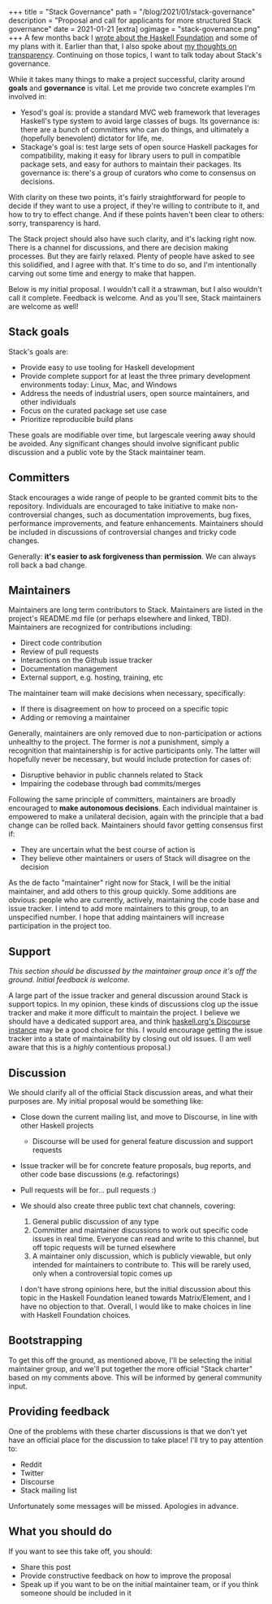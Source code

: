 +++
title = "Stack Governance"
path = "/blog/2021/01/stack-governance"
description = "Proposal and call for applicants for more structured Stack governance"
date = 2021-01-21
[extra]
ogimage = "stack-governance.png"
+++
A few months back I [wrote about the Haskell Foundation](@/blog/haskell-foundation.md) and some of my plans with it. Earlier than that, I also spoke about [my thoughts on transparency](@/blog/transparency.md). Continuing on those topics, I want to talk today about Stack's governance.

While it takes many things to make a project successful, clarity around __goals__ and __governance__ is vital. Let me provide two concrete examples I'm involved in:

* Yesod's goal is: provide a standard MVC web framework that leverages Haskell's type system to avoid large classes of bugs. Its governance is: there are a bunch of committers who can do things, and ultimately a (hopefully benevolent) dictator for life, me.
* Stackage's goal is: test large sets of open source Haskell packages for compatibility, making it easy for library users to pull in compatible package sets, and easy for authors to maintain their packages. Its governance is: there's a group of curators who come to consensus on decisions.

With clarity on these two points, it's fairly straightforward for people to decide if they want to use a project, if they're willing to contribute to it, and how to try to effect change. And if these points haven't been clear to others: sorry, transparency is hard.

The Stack project should also have such clarity, and it's lacking right now. There is a channel for discussions, and there are decision making processes. But they are fairly relaxed. Plenty of people have asked to see this solidified, and I agree with that. It's time to do so, and I'm intentionally carving out some time and energy to make that happen.

Below is my initial proposal. I wouldn't call it a strawman, but I also wouldn't call it complete. Feedback is welcome. And as you'll see, Stack maintainers are welcome as well!

## Stack goals

Stack's goals are:

* Provide easy to use tooling for Haskell development
* Provide complete support for at least the three primary development environments today: Linux, Mac, and Windows
* Address the needs of industrial users, open source maintainers, and other individuals
* Focus on the curated package set use case
* Prioritize reproducible build plans

These goals are modifiable over time, but largescale veering away should be avoided. Any significant changes should involve significant public discussion and a public vote by the Stack maintainer team.

## Committers

Stack encourages a wide range of people to be granted commit bits to the repository. Individuals are encouraged to take initiative to make non-controversial changes, such as documentation improvements, bug fixes, performance improvements, and feature enhancements. Maintainers should be included in discussions of controversial changes and tricky code changes.

Generally: **it's easier to ask forgiveness than permission**. We can always roll back a bad change.

## Maintainers

Maintainers are long term contributors to Stack. Maintainers are listed in the project's README.md file (or perhaps elsewhere and linked, TBD). Maintainers are recognized for contributions including:

* Direct code contribution
* Review of pull requests
* Interactions on the Github issue tracker
* Documentation management
* External support, e.g. hosting, training, etc

The maintainer team will make decisions when necessary, specifically:

* If there is disagreement on how to proceed on a specific topic
* Adding or removing a maintainer

Generally, maintainers are only removed due to non-participation or actions unhealthy to the project. The former is _not_ a punishment, simply a recognition that maintainership is for active participants only. The latter will hopefully never be necessary, but would include protection for cases of:

* Disruptive behavior in public channels related to Stack
* Impairing the codebase through bad commits/merges

Following the same principle of committers, maintainers are broadly encouraged to **make autonomous decisions**. Each individual maintainer is empowered to make a unilateral decision, again with the principle that a bad change can be rolled back. Maintainers should favor getting consensus first if:

* They are uncertain what the best course of action is
* They believe other maintainers or users of Stack will disagree on the decision

As the de facto "maintainer" right now for Stack, I will be the initial maintainer, and add others to this group quickly. Some additions are obvious: people who are currently, actively, maintaining the code base and issue tracker. I intend to add more maintainers to this group, to an unspecified number. I hope that adding maintainers will increase participation in the project too.

## Support

*This section should be discussed by the maintainer group once it's off the ground. Initial feedback is welcome.*

A large part of the issue tracker and general discussion around Stack is support topics. In my opinion, these kinds of discussions clog up the issue tracker and make it more difficult to maintain the project. I believe we should have a dedicated support area, and think [haskell.org's Discourse instance](https://discourse.haskell.org/) may be a good choice for this. I would encourage getting the issue tracker into a state of maintainability by closing out old issues. (I am well aware that this is a _highly_ contentious proposal.)

## Discussion

We should clarify all of the official Stack discussion areas, and what their purposes are. My initial proposal would be something like:

* Close down the current mailing list, and move to Discourse, in line with other Haskell projects
    * Discourse will be used for general feature discussion and support requests
* Issue tracker will be for concrete feature proposals, bug reports, and other code base discussions (e.g. refactorings)
* Pull requests will be for... pull requests :)
*   We should also create three public text chat channels, covering:

    1. General public discussion of any type
    2. Committer and maintainer discussions to work out specific code issues in real time. Everyone can read and write to this channel, but off topic requests will be turned elsewhere
    3. A maintainer only discussion, which is publicly viewable, but only intended for maintainers to contribute to. This will be rarely used, only when a controversial topic comes up

    I don't have strong opinions here, but the initial discussion about this topic in the Haskell Foundation leaned towards Matrix/Element, and I have no objection to that. Overall, I would like to make choices in line with Haskell Foundation choices.


## Bootstrapping

To get this off the ground, as mentioned above, I'll be selecting the initial maintainer group, and we'll put together the more official "Stack charter" based on my comments above. This will be informed by general community input.

## Providing feedback

One of the problems with these charter discussions is that we don't yet have an official place for the discussion to take place! I'll try to pay attention to:

* Reddit
* Twitter
* Discourse
* Stack mailing list

Unfortunately some messages will be missed. Apologies in advance.

## What you should do

If you want to see this take off, you should:

* Share this post
* Provide constructive feedback on how to improve the proposal
* Speak up if you want to be on the initial maintainer team, or if you think someone should be included in it
